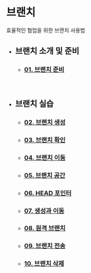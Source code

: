 # **브랜치**
효율적인 협업을 위한 브랜치 사용법

- ## **브랜치 소개 및 준비**
    - ### [01. 브랜치 준비](6주차1,2.md)

<br>

- ## **브랜치 실습**
    - ### [02. 브랜치 생성]()
    - ### [03. 브랜치 확인]()
    - ### [04. 브랜치 이동]()
    - ### [05. 브랜치 공간]()
    - ### [06. HEAD 포인터]()
    - ### [07. 생성과 이동]()
    - ### [08. 원격 브랜치]()
    - ### [09. 브랜치 전송](09_remote-branch.md)
    - ### [10. 브랜치 삭제]()
